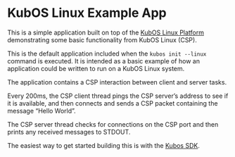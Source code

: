 # KubOS Linux Example App

This is a simple application built on top of the [KubOS Linux Platform](https://github.com/kubostech/kubos-linux-build) 
demonstrating some basic functionality from KubOS Linux (CSP). 

This is the default application included when the `kubos init --linux` command is executed. It is intended as a basic example of how an application could be written to run on a KubOS Linux system.

The application contains a CSP interaction between client and server tasks.

Every 200ms, the CSP client thread pings the CSP server’s address to see if it is available, and then connects and sends a CSP packet containing the message “Hello World”.

The CSP server thread checks for connections on the CSP port and then prints any received messages to STDOUT.

The easiest way to get started building this is with the [Kubos SDK](http://docs.kubos.co/latest/md_docs_kubos-sdk.html).